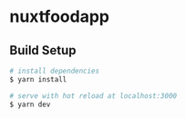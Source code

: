 # nuxtfoodapp

## Build Setup

```bash
# install dependencies
$ yarn install

# serve with hot reload at localhost:3000
$ yarn dev

```


